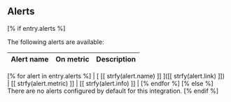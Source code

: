 ## Alerts

[% if entry.alerts %]

The following alerts are available:

| Alert name  | On metric | Description |
|:------------|:----------|:------------|
[% for alert in entry.alerts %]
| [ [[ strfy(alert.name) ]] ]([[ strfy(alert.link) ]]) | [[ strfy(alert.metric) ]] | [[ strfy(alert.info) ]] |
[% endfor %]
[% else %]
There are no alerts configured by default for this integration.
[% endif %]
